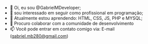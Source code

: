 - 👋 Oi, eu sou @GabrielMDeveloper;
- 👀 sou interessado em seguir como profissional em programação;
- 🌱 Atualmente estou aprendendo: HTML, CSS, JS, PHP e MYSQL;
- 💞️ Procuro colaborar com a comunidade de desenvolvimento
- 📫 Você pode entrar em contato comigo via: E-mail (gabriel.mb280@gmail.com)

<!---
GabrielMDeveloper/GabrielMDeveloper is a ✨ special ✨ repository because its `README.md` (this file) appears on your GitHub profile.
You can click the Preview link to take a look at your changes.
--->
